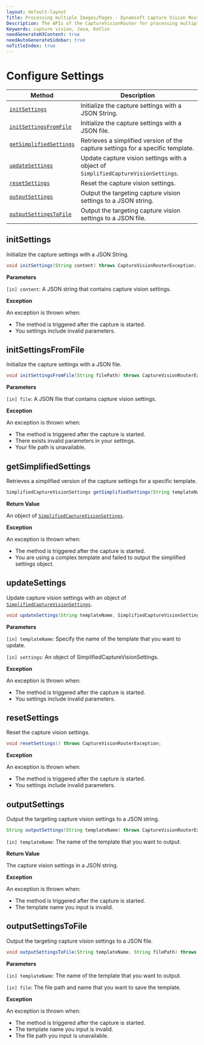 ```yaml
---
layout: default-layout
Title: Processing multiple Images/Pages - Dynamsoft Capture Vision Router Module Android Edition API Reference
Description: The APIs of the CaptureVisionRouter for processing multiple Images/Pages.
Keywords: capture vision, Java, Kotlin
needGenerateH3Content: true
needAutoGenerateSidebar: true
noTitleIndex: true
---
```


# Configure Settings

| Method | Description |
| ------ | ----------- |
| [`initSettings`](#initsettings) | Initialize the capture settings with a JSON String. |
| [`initSettingsFromFile`](#initsettingsfromfile) | Initialize the capture settings with a JSON file. |
| [`getSimplifiedSettings`](#getsimplifiedsettings) | Retrieves a simplified version of the capture settings for a specific template. |
| [`updateSettings`](#updatesettings) | Update capture vision settings with a object of `SimplifiedCaptureVisionSettings`. |
| [`resetSettings`](#resetsettings) | Reset the capture vision settings. |
| [`outputSettings`](#outputsettings) | Output the targeting capture vision settings to a JSON string. |
| [`outputSettingsToFile`](#outputsettingstofile) | Output the targeting capture vision settings to a JSON file. |

## initSettings

Initialize the capture settings with a JSON String.

```java
void initSettings(String content) throws CaptureVisionRouterException;
```

**Parameters**

`[in] content`: A JSON string that contains capture vision settings.

**Exception**

An exception is thrown when:

* The method is triggered after the capture is started.
* You settings include invalid parameters.

## initSettingsFromFile

Initialize the capture settings with a JSON file.

```java
void initSettingsFromFile(String filePath) throws CaptureVisionRouterException;
```

**Parameters**

`[in] file`: A JSON file that contains capture vision settings.

**Exception**

An exception is thrown when:

* The method is triggered after the capture is started.
* There exists invalid parameters in your settings.
* Your file path is unavailable.

## getSimplifiedSettings

Retrieves a simplified version of the capture settings for a specific template.

```java
SimplifiedCaptureVisionSettings getSimplifiedSettings(String templateName) throws CaptureVisionRouterException;
```

**Return Value**

An object of [`SimplifiedCaptureVisionSettings`](./auxiliary-classes/simplified-capture-vision-settings.md).

**Exception**

An exception is thrown when:

* The method is triggered after the capture is started.
* You are using a complex template and failed to output the simplified settings object.

## updateSettings

Update capture vision settings with an object of [`SimplifiedCaptureVisionSettings`](./auxiliary-classes/simplified-capture-vision-settings.md).

```java
void updateSettings(String templateName, SimplifiedCaptureVisionSettings settings) throws CaptureVisionRouterException;
```

**Parameters**

`[in] templateName`: Specify the name of the template that you want to update.

`[in] settings`: An object of SimplifiedCaptureVisionSettings.


**Exception**

An exception is thrown when:

* The method is triggered after the capture is started.
* You settings include invalid parameters.

## resetSettings

Reset the capture vision settings.

```java
void resetSettings() throws CaptureVisionRouterException;
```

**Exception**

An exception is thrown when:

* The method is triggered after the capture is started.
* You settings include invalid parameters.

## outputSettings

Output the targeting capture vision settings to a JSON string.

```java
String outputSettings(String templateName) throws CaptureVisionRouterException;
```

`[in] templateName`: The name of the template that you want to output.

**Return Value**

The capture vision settings in a JSON string.

**Exception**

An exception is thrown when:

* The method is triggered after the capture is started.
* The template name you input is invalid.

## outputSettingsToFile

Output the targeting capture vision settings to a JSON file.

```java
void outputSettingsToFile(String templateName, String filePath) throws CaptureVisionRouterException;
```

**Parameters**

`[in] templateName`: The name of the template that you want to output.

`[in] file`: The file path and name that you want to save the template.

**Exception**

An exception is thrown when:

* The method is triggered after the capture is started.
* The template name you input is invalid.
* The file path you input is unavailable.
